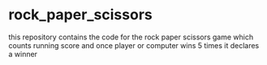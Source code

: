 # rock_paper_scissors
this repository contains the code for the rock paper scissors game which counts running score and once player or computer wins 5 times it declares a winner
